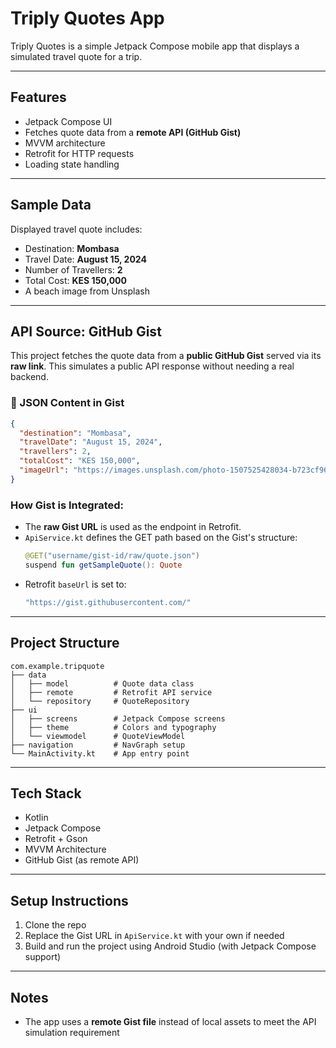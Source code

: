# Triply Quotes App

Triply Quotes is a simple Jetpack Compose mobile app that displays a simulated travel quote for a trip.

---

## Features
- Jetpack Compose UI
- Fetches quote data from a **remote API (GitHub Gist)**
- MVVM architecture
- Retrofit for HTTP requests
- Loading state handling

---

## Sample Data
Displayed travel quote includes:
- Destination: **Mombasa**
- Travel Date: **August 15, 2024**
- Number of Travellers: **2**
- Total Cost: **KES 150,000**
- A beach image from Unsplash

---

## API Source: GitHub Gist

This project fetches the quote data from a **public GitHub Gist** served via its **raw link**. This simulates a public API response without needing a real backend.

### 🧾 JSON Content in Gist
```json
{
  "destination": "Mombasa",
  "travelDate": "August 15, 2024",
  "travellers": 2,
  "totalCost": "KES 150,000",
  "imageUrl": "https://images.unsplash.com/photo-1507525428034-b723cf961d3e"
}
```

### How Gist is Integrated:
- The **raw Gist URL** is used as the endpoint in Retrofit.
- `ApiService.kt` defines the GET path based on the Gist's structure:
  ```kotlin
  @GET("username/gist-id/raw/quote.json")
  suspend fun getSampleQuote(): Quote
  ```
- Retrofit `baseUrl` is set to:
  ```kotlin
  "https://gist.githubusercontent.com/"
  ```

---

## Project Structure
```
com.example.tripquote
├── data
│   ├── model          # Quote data class
│   ├── remote         # Retrofit API service
│   └── repository     # QuoteRepository
├── ui
│   ├── screens        # Jetpack Compose screens
│   ├── theme          # Colors and typography
│   └── viewmodel      # QuoteViewModel
├── navigation         # NavGraph setup
└── MainActivity.kt    # App entry point
```

---

## Tech Stack
- Kotlin
- Jetpack Compose
- Retrofit + Gson
- MVVM Architecture
- GitHub Gist (as remote API)

---

## Setup Instructions
1. Clone the repo
2. Replace the Gist URL in `ApiService.kt` with your own if needed
3. Build and run the project using Android Studio (with Jetpack Compose support)

---

## Notes
- The app uses a **remote Gist file** instead of local assets to meet the API simulation requirement
